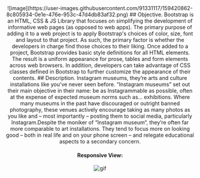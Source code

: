 <center>
![image](https://user-images.githubusercontent.com/91331117/159420862-8c805934-0e1e-476e-953c-47d4db83af32.png)
## Objective.
Bootstrap is an HTML, CSS & JS Library that focuses on simplifying the development of informative web pages (as opposed to web apps). The primary purpose of adding it to a web project is to apply Bootstrap's choices of color, size, font and layout to that project. As such, the primary factor is whether the developers in charge find those choices to their liking. Once added to a project, Bootstrap provides basic style definitions for all HTML elements. The result is a uniform appearance for prose, tables and form elements across web browsers. In addition, developers can take advantage of CSS classes defined in Bootstrap to further customize the appearance of their contents.
## Description.
Instagram museums, they’re arts and culture installations like you’ve never seen before. “Instagram museums” set out their main objective in their name: be as Instagrammable as possible, often at the expense of expected museum norms such as… exhibitions. Where many museums in the past have discouraged or outright banned photography, these venues actively encourage taking as many photos as you like and – most importantly – posting them to social media, particularly Instagram.Despite the moniker of “Instagram museum“, they’re often far more comparable to art installations. They tend to focus more on looking good – both in real life and on your phone screen – and relegate educational aspects to a secondary concern.

#### Responsive View:<center>
![gif](https://github.com/TrishamBP/Museum-of-Candy-Project/blob/main/moc.gif)
